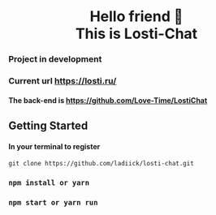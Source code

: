 <h1 align="center"> Hello friend 👋
<br>
This is Losti-Chat 
</h1>

### Project in development
### Current url https://losti.ru/
#### The back-end is https://github.com/Love-Time/LostiChat

## Getting Started

#### In your terminal to register

    git clone https://github.com/ladiick/losti-chat.git

### `npm install or yarn`
### `npm start or yarn run`

